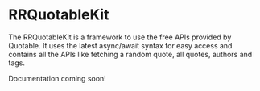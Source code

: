 # RRQuotableKit

The RRQuotableKit is a framework to use the free APIs provided by Quotable. It uses the latest async/await syntax for easy access and contains all the APIs like fetching a random quote, all quotes, authors and tags.

Documentation coming soon!
